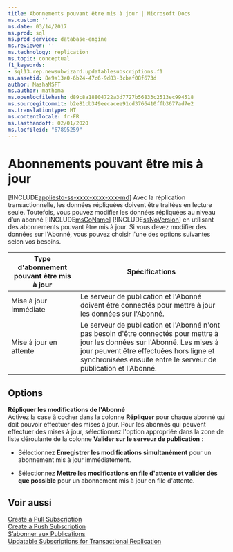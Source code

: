 ```yaml
---
title: Abonnements pouvant être mis à jour | Microsoft Docs
ms.custom: ''
ms.date: 03/14/2017
ms.prod: sql
ms.prod_service: database-engine
ms.reviewer: ''
ms.technology: replication
ms.topic: conceptual
f1_keywords:
- sql13.rep.newsubwizard.updatablesubscriptions.f1
ms.assetid: 8e9a13a0-6b24-47c6-9d83-3cbaf08f673d
author: MashaMSFT
ms.author: mathoma
ms.openlocfilehash: d89c8a18804722a3d7727b56833c2513ec994518
ms.sourcegitcommit: b2e81cb349eecacee91cd3766410ffb3677ad7e2
ms.translationtype: HT
ms.contentlocale: fr-FR
ms.lasthandoff: 02/01/2020
ms.locfileid: "67895259"
---
```

# <a name="updatable-subscriptions"></a>Abonnements pouvant être mis à jour
[!INCLUDE[appliesto-ss-xxxx-xxxx-xxx-md](../../includes/appliesto-ss-xxxx-xxxx-xxx-md.md)]
  Avec la réplication transactionnelle, les données répliquées doivent être traitées en lecture seule. Toutefois, vous pouvez modifier les données répliquées au niveau d’un abonné [!INCLUDE[msCoName](../../includes/msconame-md.md)] [!INCLUDE[ssNoVersion](../../includes/ssnoversion-md.md)] en utilisant des abonnements pouvant être mis à jour. Si vous devez modifier des données sur l'Abonné, vous pouvez choisir l'une des options suivantes selon vos besoins.  
  
|Type d'abonnement pouvant être mis à jour|Spécifications|  
|---------------------------------|------------------|  
|Mise à jour immédiate|Le serveur de publication et l'Abonné doivent être connectés pour mettre à jour les données sur l'Abonné.|  
|Mise à jour en attente|Le serveur de publication et l'Abonné n'ont pas besoin d'être connectés pour mettre à jour les données sur l'Abonné. Les mises à jour peuvent être effectuées hors ligne et synchronisées ensuite entre le serveur de publication et l'Abonné.|  
  
## <a name="options"></a>Options  
 **Répliquer les modifications de l'Abonné**  
 Activez la case à cocher dans la colonne **Répliquer** pour chaque abonné qui doit pouvoir effectuer des mises à jour. Pour les abonnés qui peuvent effectuer des mises à jour, sélectionnez l'option appropriée dans la zone de liste déroulante de la colonne **Valider sur le serveur de publication** :  
  
-   Sélectionnez **Enregistrer les modifications simultanément** pour un abonnement mis à jour immédiatement.  
  
-   Sélectionnez **Mettre les modifications en file d'attente et valider dès que possible** pour un abonnement mis à jour en file d'attente.  
  
## <a name="see-also"></a>Voir aussi  
 [Create a Pull Subscription](../../relational-databases/replication/create-a-pull-subscription.md)   
 [Create a Push Subscription](../../relational-databases/replication/create-a-push-subscription.md)   
 [S’abonner aux Publications](../../relational-databases/replication/subscribe-to-publications.md)   
 [Updatable Subscriptions for Transactional Replication](../../relational-databases/replication/transactional/updatable-subscriptions-for-transactional-replication.md)  
  
  
